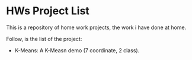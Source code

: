 # HWs Project List

This is a repository of home work projects, the work i have done at home. 

Follow, is the list of the project:

 - K-Means: A K-Measn demo (7 coordinate, 2 class).

